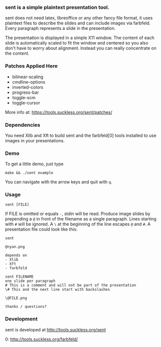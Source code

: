 ### sent is a simple plaintext presentation tool.

sent does not need latex, libreoffice or any other fancy file format, it uses
plaintext files to describe the slides and can include images via farbfeld.
Every paragraph represents a slide in the presentation.

The presentation is displayed in a simple X11 window. The content of each slide
is automatically scaled to fit the window and centered so you also don't have to
worry about alignment. Instead you can really concentrate on the content.

### Patches Applied Here
 - bilinear-scaling
 - cmdline-options
 - inverted-colors
 - progress-bar
 - toggle-scm
 - toggle-cursor

More info at:
https://tools.suckless.org/sent/patches/

### Dependencies

You need Xlib and Xft to build sent and the farbfeld[0] tools installed to use
images in your presentations.

### Demo

To get a little demo, just type

	make && ./sent example

You can navigate with the arrow keys and quit with `q`.


### Usage

	sent [FILE]

If FILE is omitted or equals `-`, stdin will be read. Produce image slides by
prepending a `@` in front of the filename as a single paragraph. Lines starting
with `#` will be ignored. A `\` at the beginning of the line escapes `@` and
`#`. A presentation file could look like this:

	sent
	
	@nyan.png
	
	depends on
	- Xlib
	- Xft
	- farbfeld
	
	sent FILENAME
	one slide per paragraph
	# This is a comment and will not be part of the presentation
	\# This and the next line start with backslashes
	
	\@FILE.png
	
	thanks / questions?


### Development

sent is developed at http://tools.suckless.org/sent


0: http://tools.suckless.org/farbfeld/
